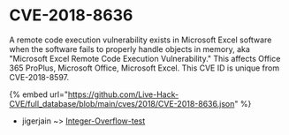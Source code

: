 # CVE-2018-8636

A remote code execution vulnerability exists in Microsoft Excel software when the software fails to properly handle objects in memory, aka "Microsoft Excel Remote Code Execution Vulnerability." This affects Office 365 ProPlus, Microsoft Office, Microsoft Excel. This CVE ID is unique from CVE-2018-8597.

{% embed url="https://github.com/Live-Hack-CVE/full_database/blob/main/cves/2018/CVE-2018-8636.json" %}


* jigerjain ~> [Integer-Overflow-test](https://www.alice-snow.ru/2018/database/cve-2018-8636/integer-overflow-test-jigerjain)
